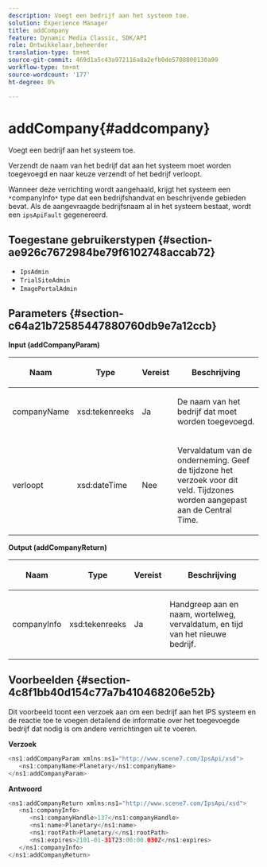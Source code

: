 ```yaml
---
description: Voegt een bedrijf aan het systeem toe.
solution: Experience Manager
title: addCompany
feature: Dynamic Media Classic, SDK/API
role: Ontwikkelaar,beheerder
translation-type: tm+mt
source-git-commit: 469d1a5c43a972116a8a2efb0de5708800130a99
workflow-type: tm+mt
source-wordcount: '177'
ht-degree: 0%

---
```



# addCompany{#addcompany}

Voegt een bedrijf aan het systeem toe.

Verzendt de naam van het bedrijf dat aan het systeem moet worden toegevoegd en naar keuze verzendt of het bedrijf verloopt.

Wanneer deze verrichting wordt aangehaald, krijgt het systeem een `*`companyInfo`*` type dat een bedrijfshandvat en beschrijvende gebieden bevat. Als de aangevraagde bedrijfsnaam al in het systeem bestaat, wordt een `ipsApiFault` gegenereerd.

## Toegestane gebruikerstypen {#section-ae926c7672984be79f6102748accab72}

* `IpsAdmin`
* `TrialSiteAdmin`
* `ImagePortalAdmin`

## Parameters {#section-c64a21b72585447880760db9e7a12ccb}

**Input (addCompanyParam)**

<table id="table_AA915BAD2E8E4A1B9719725994309CE8"> 
 <thead> 
  <tr> 
   <th colname="col1" class="entry"> <p>Naam </p> </th> 
   <th colname="col2" class="entry"> <p>Type </p> </th> 
   <th colname="col3" class="entry"> <p>Vereist </p> </th> 
   <th colname="col4" class="entry"> <p>Beschrijving </p> </th> 
  </tr> 
 </thead>
 <tbody> 
  <tr> 
   <td colname="col1"> <p><span class="codeph"> <span class="varname"> companyName</span> </span> </p> </td> 
   <td colname="col2"> <p><span class="codeph"> xsd:tekenreeks</span> </p> </td> 
   <td colname="col3"> <p>Ja </p> </td> 
   <td colname="col4"> <p>De naam van het bedrijf dat moet worden toegevoegd. </p> </td> 
  </tr> 
  <tr> 
   <td colname="col1"> <p><span class="codeph"> <span class="varname"> verloopt</span> </span> </p> </td> 
   <td colname="col2"> <p><span class="codeph"> xsd:dateTime</span> </p> </td> 
   <td colname="col3"> <p>Nee </p> </td> 
   <td colname="col4"> <p>Vervaldatum van de onderneming. Geef de tijdzone het verzoek voor dit veld. Tijdzones worden aangepast aan de Central Time. </p> </td> 
  </tr> 
 </tbody> 
</table>

**Output (addCompanyReturn)**

<table id="table_89EBAC0E0FB34793BD843837BB02B518"> 
 <thead> 
  <tr> 
   <th colname="col1" class="entry"> <p>Naam </p> </th> 
   <th colname="col2" class="entry"> <p>Type </p> </th> 
   <th colname="col3" class="entry"> <p>Vereist </p> </th> 
   <th colname="col4" class="entry"> <p>Beschrijving </p> </th> 
  </tr> 
 </thead>
 <tbody> 
  <tr> 
   <td colname="col1"> <p><span class="codeph"> <span class="varname"> companyInfo</span> </span> </p> </td> 
   <td colname="col2"> <p><span class="codeph"> xsd:tekenreeks</span> </p> </td> 
   <td colname="col3"> <p>Ja </p> </td> 
   <td colname="col4"> <p>Handgreep aan en naam, wortelweg, vervaldatum, en tijd van het nieuwe bedrijf. </p> </td> 
  </tr> 
 </tbody> 
</table>

## Voorbeelden {#section-4c8f1bb40d154c77a7b410468206e52b}

Dit voorbeeld toont een verzoek aan om een bedrijf aan het IPS systeem en de reactie toe te voegen detailend de informatie over het toegevoegde bedrijf dat nodig is om andere verrichtingen uit te voeren.

**Verzoek**

```java
<ns1:addCompanyParam xmlns:ns1="http://www.scene7.com/IpsApi/xsd">
   <ns1:companyName>Planetary</ns1:companyName>
</ns1:addCompanyParam>
```

**Antwoord**

```java
<ns1:addCompanyReturn xmlns:ns1="http://www.scene7.com/IpsApi/xsd">
   <ns1:companyInfo>
      <ns1:companyHandle>137</ns1:companyHandle>
      <ns1:name>Planetary</ns1:name>
      <ns1:rootPath>Planetary/</ns1:rootPath>
      <ns1:expires>2101-01-31T23:00:00.030Z</ns1:expires>
   </ns1:companyInfo>
</ns1:addCompanyReturn>
```

